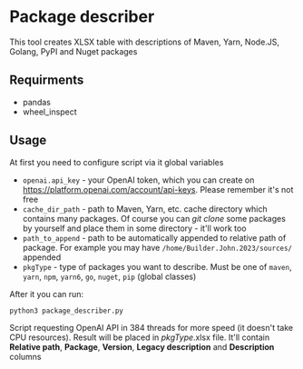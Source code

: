 # Package describer
This tool creates XLSX table with descriptions of Maven, Yarn, Node.JS, Golang, PyPI and Nuget packages

## Requirments
+ pandas
+ wheel_inspect

## Usage
At first you need to configure script via it global variables
+ `openai.api_key` - your OpenAI token, which you can create on https://platform.openai.com/account/api-keys. Please remember it's not free
+ `cache_dir_path` - path to Maven, Yarn, etc. cache directory which contains many packages. Of course you can _git clone_ some packages by yourself and place them in some directory - it'll work too
+ `path_to_append` - path to be automatically appended to relative path of package. For example you may have `/home/Builder.John.2023/sources/` appended
+ `pkgType` - type of packages you want to describe. Must be one of `maven`, `yarn`, `npm`, `yarn6`, `go`, `nuget`, `pip` (global classes)

After it you can run:
```
python3 package_describer.py
```
Script requesting OpenAI API in 384 threads for more speed (it doesn't take CPU resources). Result will be placed in _pkgType_.xlsx file. It'll contain **Relative path**, **Package**, **Version**, **Legacy description** and **Description** columns
